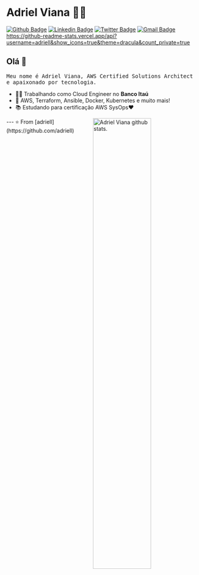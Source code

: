 <!--
**adriell/adriell** is a ✨ _special_ ✨ repository because its `README.md` (this file) appears on your GitHub profile.

Here are some ideas to get you started:

- 🔭 I’m currently working on ...
- 🌱 I’m currently learning ...
- 👯 I’m looking to collaborate on ...
- 🤔 I’m looking for help with ...
- 💬 Ask me about ...
- 📫 How to reach me: ...
- 😄 Pronouns: ...
- ⚡ Fun fact: ...
-->
# Adriel Viana :man_technologist:

[![Github Badge](https://img.shields.io/badge/-Github-000?style=flat-square&logo=Github&logoColor=white&link=https://github.com/adriell)](https://github.com/adriell)
[![Linkedin Badge](https://img.shields.io/badge/-LinkedIn-blue?style=flat-square&logo=Linkedin&logoColor=white&link=https://www.linkedin.com/in/adriellucas/)](https://www.linkedin.com/in/adriellucas/)
[![Twitter Badge](https://img.shields.io/badge/-Twitter-1ca0f1?style=flat-square&labelColor=1ca0f1&logo=twitter&logoColor=white&link=https://twitter.com/adriel_ads)](https://twitter.com/adriel_ads)
[![Gmail Badge](https://img.shields.io/badge/-Gmail-c14438?style=flat-square&logo=Gmail&logoColor=white&link=mailto:adriell.ads@gmail.com)](mailto:adriell.ads@gmail.com)
https://github-readme-stats.vercel.app/api?username=adriell&show_icons=true&theme=dracula&count_private=true
## Olá 👋
<p align="left">
          <samp>
              Meu nome é Adriel Viana, AWS Certified Solutions Architect e apaixonado por tecnologia.

- :office_worker: Trabalhando como Cloud Engineer no **Banco Itaú**
- :blue_heart: AWS, Terraform, Ansible, Docker, Kubernetes e muito mais!
- :books: Estudando para certificação AWS SysOps:heart:
          </samp>
</p>

<span>
    <img align="right" width="55%" alt="Adriel Viana github stats." src="https://github-readme-stats.vercel.app/api?username=adriell&show_icons=true&theme=dracula&count_private=true" />
</span>
---
⭐️ From [adriell](https://github.com/adriell)
